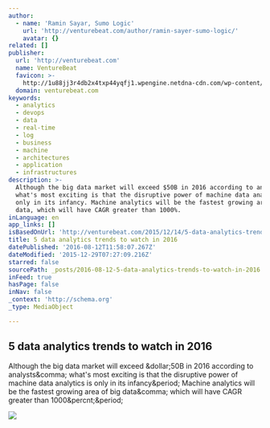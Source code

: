 ```yaml
---
author:
  - name: 'Ramin Sayar, Sumo Logic'
    url: 'http://venturebeat.com/author/ramin-sayer-sumo-logic/'
    avatar: {}
related: []
publisher:
  url: 'http://venturebeat.com'
  name: VentureBeat
  favicon: >-
    http://1u88jj3r4db2x4txp44yqfj1.wpengine.netdna-cdn.com/wp-content/themes/vbnews/img/favicon.ico
  domain: venturebeat.com
keywords:
  - analytics
  - devops
  - data
  - real-time
  - log
  - business
  - machine
  - architectures
  - application
  - infrastructures
description: >-
  Although the big data market will exceed $50B in 2016 according to analysts,
  what's most exciting is that the disruptive power of machine data analytics is
  only in its infancy. Machine analytics will be the fastest growing area of big
  data, which will have CAGR greater than 1000%.
inLanguage: en
app_links: []
isBasedOnUrl: 'http://venturebeat.com/2015/12/14/5-data-analytics-trends-to-watch-in-2016/'
title: 5 data analytics trends to watch in 2016
datePublished: '2016-08-12T11:58:07.267Z'
dateModified: '2015-12-29T07:27:09.216Z'
starred: false
sourcePath: _posts/2016-08-12-5-data-analytics-trends-to-watch-in-2016.md
inFeed: true
hasPage: false
inNav: false
_context: 'http://schema.org'
_type: MediaObject

---
```

<article style=""><h1>5 data analytics trends to watch in 2016</h1><p>Although the big data market will exceed &amp;dollar;50B in 2016 according to analysts&amp;comma; what's most exciting is that the disruptive power of machine data analytics is only in its infancy&amp;period; Machine analytics will be the fastest growing area of big data&amp;comma; which will have CAGR greater than 1000&amp;percnt;&amp;period;</p><img src="http://1u88jj3r4db2x4txp44yqfj1.wpengine.netdna-cdn.com/wp-content/uploads/2015/12/Analytics.shutterstock_326196896-780x520.jpg" /></article>